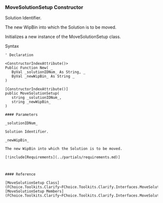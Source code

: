 ﻿### MoveSolutionSetup Constructor

Solution Identifier.

The new WipBin into which the Solution is to be moved.

Initializes a new instance of the MoveSolutionSetup class.

Syntax

```vbnet
' Declaration

<ConstructorIndexAttribute()>
Public Function New( _
   ByVal _solutionIDNum_ As String, _
   ByVal _newWipBin_ As String _
)

[ConstructorIndexAttribute()]
public MoveSolutionSetup( 
   string _solutionIDNum_,
   string _newWipBin_
)

#### Parameters

_solutionIDNum_

Solution Identifier.

_newWipBin_

The new WipBin into which the Solution is to be moved.

[!include[Requirements](../partials/requirements.md)]



#### Reference

[MoveSolutionSetup Class](FChoice.Toolkits.Clarify~FChoice.Toolkits.Clarify.Interfaces.MoveSolutionSetup.md)  
[MoveSolutionSetup Members](FChoice.Toolkits.Clarify~FChoice.Toolkits.Clarify.Interfaces.MoveSolutionSetup_members.md)